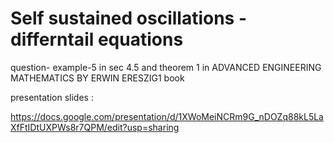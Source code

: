 # Self sustained oscillations - differntail equations
question- example-5 in sec 4.5 and theorem 1 in ADVANCED ENGINEERING MATHEMATICS BY ERWIN ERESZIG1 book











presentation slides :

https://docs.google.com/presentation/d/1XWoMeiNCRm9G_nDOZq88kL5LaXfFtIDtUXPWs8r7QPM/edit?usp=sharing

